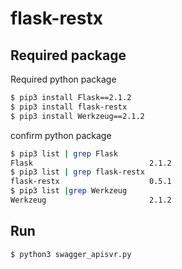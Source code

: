 # flask-restx
## Required package
Required python package
```bash
$ pip3 install Flask==2.1.2
$ pip3 install flask-restx
$ pip3 install Werkzeug==2.1.2
```
confirm python package
```bash
$ pip3 list | grep Flask
Flask                          2.1.2
$ pip3 list | grep flask-restx
flask-restx                    0.5.1
$ pip3 list |grep Werkzeug
Werkzeug                       2.1.2
```
## Run
```bash
$ python3 swagger_apisvr.py
```
